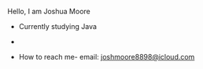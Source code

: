 Hello, I am Joshua Moore
- Currently studying Java

- 
-  How to reach me- email: joshmoore8898@icloud.com

<!---
joshmoore-code/joshmoore-code is a ✨ special ✨ repository because its `README.md` (this file) appears on your GitHub profile.
You can click the Preview link to take a look at your changes.
--->
